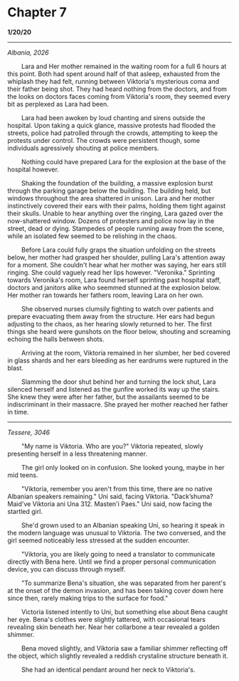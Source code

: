 

# Chapter 7

**1/20/20**

---
*Albania, 2026*

&nbsp;&nbsp;&nbsp;&nbsp;&nbsp;&nbsp;&nbsp;&nbsp;Lara and Her mother remained in the waiting room for a full 6 hours at this point. Both had spent around half of that asleep, exhausted from the whiplash they had felt, running between Viktoria's mysterious coma and their father being shot. They had heard nothing from the doctors, and from the looks on doctors faces coming from Viktoria's room, they seemed every bit as perplexed as Lara had been. 

&nbsp;&nbsp;&nbsp;&nbsp;&nbsp;&nbsp;&nbsp;&nbsp;Lara had been awoken by loud chanting and sirens outside the hospital. Upon taking a quick glance, massive protests had flooded the streets, police had patrolled through the crowds, attempting to keep the protests under control. The crowds were persistent though, some individuals agressively shouting at police members.

&nbsp;&nbsp;&nbsp;&nbsp;&nbsp;&nbsp;&nbsp;&nbsp;Nothing could have prepared Lara for the explosion at the base of the hospital however.

&nbsp;&nbsp;&nbsp;&nbsp;&nbsp;&nbsp;&nbsp;&nbsp;Shaking the foundation of the building, a massive explosion burst through the parking garage below the building. The building held, but windows throughout the area shattered in unison. Lara and her mother instinctively covered their ears with their palms, holding them tight against their skulls. Unable to hear anything over the ringing, Lara gazed over the now-shattered window. Dozens of protesters and police now lay in the street, dead or dying. Stampedes of people running away from the scene, while an isolated few seemed to be relishing in the chaos.

&nbsp;&nbsp;&nbsp;&nbsp;&nbsp;&nbsp;&nbsp;&nbsp;Before Lara could fully graps the situation unfolding on the streets below, her mother had grasped her shoulder, pulling Lara's attention away for a moment. She couldn't hear what her mother was saying, her ears still ringing. She could vaguely read her lips however. "Veronika." Sprinting towards Veronika's room, Lara found herself sprinting past hospital staff, doctors and janitors alike who seemmed stunned at the explosion below. Her mother ran towards her fathers room, leaving Lara on her own.

&nbsp;&nbsp;&nbsp;&nbsp;&nbsp;&nbsp;&nbsp;&nbsp;She observed nurses clumsily fighting to watch over patients and prepare evacuating them away from the structure. Her ears had begun adjusting to the chaos, as her hearing slowly returned to her. The first things she heard were gunshots on the floor below, shouting and screaming echoing the halls between shots.

&nbsp;&nbsp;&nbsp;&nbsp;&nbsp;&nbsp;&nbsp;&nbsp;Arriving at the room, Viktoria remained in her slumber, her bed covered in glass shards and her ears bleeding as her eardrums were ruptured in the blast. 

&nbsp;&nbsp;&nbsp;&nbsp;&nbsp;&nbsp;&nbsp;&nbsp;Slamming the door shut behind her and turning the lock shut, Lara silenced herself and listened as the gunfire worked its way up the stairs. She knew they were after her father, but the assailants seemed to be indiscriminant in their massacre. She prayed her mother reached her father in time. 

---
*Tessere, 3046*

&nbsp;&nbsp;&nbsp;&nbsp;&nbsp;&nbsp;&nbsp;&nbsp;"My name is Viktoria. Who are you?" Viktoria repeated, slowly presenting herself in a less threatening manner.

&nbsp;&nbsp;&nbsp;&nbsp;&nbsp;&nbsp;&nbsp;&nbsp;The girl only looked on in confusion. She looked young, maybe in her mid teens.

&nbsp;&nbsp;&nbsp;&nbsp;&nbsp;&nbsp;&nbsp;&nbsp;"Viktoria, remember you aren't from this time, there are no native Albanian speakers remaining." Uni said, facing Viktoria. "Dack’shuma? Maid've Viktoria ani Una 312. Masten'i Paes." Uni said, now facing the startled girl.

&nbsp;&nbsp;&nbsp;&nbsp;&nbsp;&nbsp;&nbsp;&nbsp;She'd grown used to an Albanian speaking Uni, so hearing it speak in the modern language was unusual to Viktoria. The two conversed, and the girl seemed noticeably less stressed at the sudden encounter.

&nbsp;&nbsp;&nbsp;&nbsp;&nbsp;&nbsp;&nbsp;&nbsp;"Viktoria, you are likely going to need a translator to communicate directly with Bena here. Until we find a proper personal communication device, you can discuss through myself. 

&nbsp;&nbsp;&nbsp;&nbsp;&nbsp;&nbsp;&nbsp;&nbsp;"To summarize Bena's situation, she was separated from her parent's at the onset of the demon invasion, and has been taking cover down here since then, rarely making trips to the surface for food."

&nbsp;&nbsp;&nbsp;&nbsp;&nbsp;&nbsp;&nbsp;&nbsp;Victoria listened intently to Uni, but something else about Bena caught her eye. Bena's clothes were slightly tattered, with occasional tears revealing skin beneath her. Near her collarbone a tear revealed a golden shimmer.

&nbsp;&nbsp;&nbsp;&nbsp;&nbsp;&nbsp;&nbsp;&nbsp;Bena moved slightly, and Viktoria saw a familiar shimmer reflecting off the object, which slightly revealed a reddish crystaline structure beneath it.

&nbsp;&nbsp;&nbsp;&nbsp;&nbsp;&nbsp;&nbsp;&nbsp;She had an identical pendant around her neck to Viktoria's.

&nbsp;&nbsp;&nbsp;&nbsp;&nbsp;&nbsp;&nbsp;&nbsp;

&nbsp;&nbsp;&nbsp;&nbsp;&nbsp;&nbsp;&nbsp;&nbsp;

&nbsp;&nbsp;&nbsp;&nbsp;&nbsp;&nbsp;&nbsp;&nbsp;

&nbsp;&nbsp;&nbsp;&nbsp;&nbsp;&nbsp;&nbsp;&nbsp;

&nbsp;&nbsp;&nbsp;&nbsp;&nbsp;&nbsp;&nbsp;&nbsp;

&nbsp;&nbsp;&nbsp;&nbsp;&nbsp;&nbsp;&nbsp;&nbsp;
